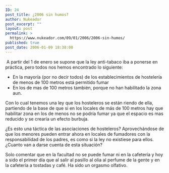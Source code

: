 ```yaml
---
ID: 24
post_title: ¿2006 sin humos?
author: Nukeador
post_excerpt: ""
layout: post
permalink: >
  https://www.nukeador.com/09/01/2006/2006-sin-humos/
published: true
post_date: 2006-01-09 18:38:00
---
```

<a href="http://photos1.blogger.com/blogger/8124/1132/1600/sinhumo.png"><img src="http://photos1.blogger.com/blogger/8124/1132/320/sinhumo.png" alt="" border="0" /></a>
A partir del 1 de enero se supone que la ley anti-tabaco iba a ponerse en práctica, pero todos nos hemos encontrado lo siguiente:
<ul><li>En la mayoría (por no decir todos) de los establecimientos de hostelería de menos de 100 metros está permitido fumar</li><li>En los de mas de 100 metros también, porque no han habilitado la zona aun.
</li></ul>Con lo cual tenemos una ley que los hosteleros se están riendo de ella, partiendo de la base de que si en los locales de más de 100 metros hay que habilitar zona en los de menos no se podría fumar ya que el espacio es mas reducido y se crearía un efecto burbuja.

¿Es esto una táctica de las asociaciones de hosteleros? Aprovechándose de que los menores pueden entrar ahora en locales de fumadores con la responsabilidad de los padres, es como si la ley no existiese para ellos. ¿Cuanto van a darse cuenta de esta situación?

Solo comentar que en la facultad no se puede fumar ni en la cafetería y hoy a sido el primer día que al salir al pasillo al olia al perfume de la gente y en la cafetería a tostadas y café. Ha sido un orgasmo olfativo.